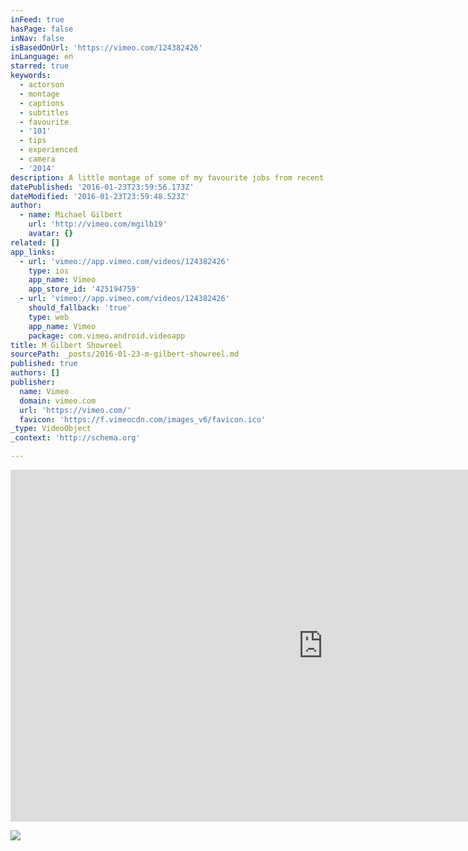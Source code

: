 ```yaml
---
inFeed: true
hasPage: false
inNav: false
isBasedOnUrl: 'https://vimeo.com/124382426'
inLanguage: en
starred: true
keywords:
  - actorson
  - montage
  - captions
  - subtitles
  - favourite
  - '101'
  - tips
  - experienced
  - camera
  - '2014'
description: A little montage of some of my favourite jobs from recent past.
datePublished: '2016-01-23T23:59:56.173Z'
dateModified: '2016-01-23T23:59:48.523Z'
author:
  - name: Michael Gilbert
    url: 'http://vimeo.com/mgilb19'
    avatar: {}
related: []
app_links:
  - url: 'vimeo://app.vimeo.com/videos/124382426'
    type: ios
    app_name: Vimeo
    app_store_id: '425194759'
  - url: 'vimeo://app.vimeo.com/videos/124382426'
    should_fallback: 'true'
    type: web
    app_name: Vimeo
    package: com.vimeo.android.videoapp
title: M Gilbert Showreel
sourcePath: _posts/2016-01-23-m-gilbert-showreel.md
published: true
authors: []
publisher:
  name: Vimeo
  domain: vimeo.com
  url: 'https://vimeo.com/'
  favicon: 'https://f.vimeocdn.com/images_v6/favicon.ico'
_type: VideoObject
_context: 'http://schema.org'

---
```

<iframe src="https://cdn.embedly.com/widgets/media.html?src=https%3A%2F%2Fplayer.vimeo.com%2Fvideo%2F124382426&amp;url=https%3A%2F%2Fvimeo.com%2F124382426&amp;image=http%3A%2F%2Fi.vimeocdn.com%2Fvideo%2F522091141_1280.jpg&amp;key=b7d04c9b404c499eba89ee7072e1c4f7&amp;type=text%2Fhtml&amp;schema=vimeo" width="1000" height="563" scrolling="no" frameborder="0" allowfullscreen="allowfullscreen" style=""></iframe>

![](https://the-grid-user-content.s3-us-west-2.amazonaws.com/7e08f60b-16d6-4fbf-abc1-042ae75add01.jpg)